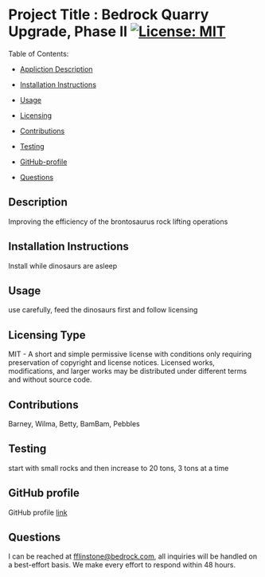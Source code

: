 

Project Title :  Bedrock Quarry Upgrade, Phase II        [![License: MIT](https://img.shields.io/badge/License-MIT-yellow.svg)](https://opensource.org/licenses/MIT)             
=================================

Table of Contents: 

- [Appliction Description](#description)

- [Installation Instructions](#installation-instructions)

- [Usage](#usage)

- [Licensing](#licensing-type)

- [Contributions](#contributions)

- [Testing](#testing)

- [GitHub-profile](#github-profile)

- [Questions](#questions)


## Description

Improving the efficiency of the brontosaurus rock lifting operations 

## Installation Instructions

Install while dinosaurs are asleep

## Usage

use carefully, feed the dinosaurs first and follow licensing  

## Licensing Type

MIT - A short and simple permissive license with conditions only requiring preservation of copyright and license notices. Licensed works, modifications, and larger works may be distributed under different terms and without source code.

## Contributions

Barney, Wilma, Betty, BamBam, Pebbles

## Testing

start with small rocks and then increase to 20 tons, 3 tons at a time

## GitHub profile

GitHub profile [link](http://github/fred/)

## Questions
I can be reached at fflinstone@bedrock.com, all inquiries will be handled on a best-effort basis.  We make every effort
to respond within 48 hours. 

